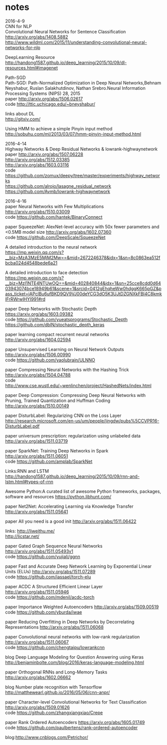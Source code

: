 # notes

2016-4-9   
CNN for NLP    
Convolutional Neural Networks for Sentence Classification  http://arxiv.org/abs/1408.5882        
http://www.wildml.com/2015/11/understanding-convolutional-neural-networks-for-nlp  

DeepLearning Resource   
http://handong1587.github.io/deep_learning/2015/10/09/dl-resources.html#imagenet  
  
Path-SGD   
Path-SGD: Path-Normalized Optimization in Deep Neural Networks,Behnam Neyshabur, Ruslan Salakhutdinov, Nathan Srebro.Neural Information Processing Systems (NIPS) 28, 2015    
paper http://arxiv.org/abs/1506.02617   
code http://ttic.uchicago.edu/~bneyshabur/   

links about DL   
http://gitxiv.com/   

Using HMM to achieve a simple Pinyin input method   
http://sobuhu.com/ml/2013/03/07/hmm-pinyin-input-method.html    

2016-4-14   
Highway Networks & Deep Residual Networks & lowrank-highwaynetwork    
paper http://arxiv.org/abs/1507.06228    
http://arxiv.org/abs/1512.03385    
http://arxiv.org/abs/1603.03116     
code  https://github.com/zomux/deepy/tree/master/experiments/highway_networks    
https://github.com/alrojo/lasagne_residual_network    
https://github.com/Avmb/lowrank-highwaynetwork    

2016-4-16   
paper  Neural Networks with Few Multiplications http://arxiv.org/abs/1510.03009    
code  https://github.com/hantek/BinaryConnect   

paper  SqueezeNet: AlexNet-level accuracy with 50x fewer parameters and <0.5MB model size  http://arxiv.org/abs/1602.07360   
code  https://github.com/DeepScale/SqueezeNet   

A detailed introduction to the neural network    
https://mp.weixin.qq.com/s?__biz=MzA3MzE5MjM2Mw==&mid=2672246378&idx=1&sn=8c0863ea512fbcba024d4548bede6a21   

A detailed introduction to face detection   
https://mp.weixin.qq.com/s?__biz=MzI1NTE4NTUwOQ==&mid=402840844&idx=1&sn=25cce8cdd0d6403943074bce18949b61&scene=1&srcid=0412gEhqheWw0hdggK665pGZ&pass_ticket=jAPclBu6ufBKD9QV9VJ00deYCG3dO5K3UJtDZGNXkFBl4C8kmklFrRWrwlHYI991#rd    

paper  Deep Networks with Stochastic Depth  https://arxiv.org/abs/1603.09382     
code  https://github.com/yueatsprograms/Stochastic_Depth   
      https://github.com/dblN/stochastic_depth_keras

paper  learning compact recurrent neural networks http://arxiv.org/abs/1604.02594  

paper  Unsupervised Learning on Neural Network Outputs http://arxiv.org/abs/1506.00990   
code  https://github.com/yaolubrain/ULNNO    

paper  Compressing Neural Networks with the Hashing Trick  http://arxiv.org/abs/1504.04788    
code  http://www.cse.wustl.edu/~wenlinchen/project/HashedNets/index.html

paper   Deep Compression: Compressing Deep Neural Networks with Pruning, Trained Quantization and Huffman Coding  http://arxiv.org/abs/1510.00149

paper  DisturbLabel: Regularizing CNN on the Loss Layer  http://research.microsoft.com/en-us/um/people/jingdw/pubs%5CCVPR16-DisturbLabel.pdf

paper  universum prescription: regularization using unlabeled data  http://arxiv.org/abs/1511.03719   

paper SparkNet: Training Deep Networks in Spark http://arxiv.org/abs/1511.06051   
code  https://github.com/amplab/SparkNet

Links:RNN and LSTM http://handong1587.github.io/deep_learning/2015/10/09/rnn-and-lstm.html#types-of-rnn

Awesome Python:A curated list of awesome Python frameworks, packages, software and resources https://python.libhunt.com/


paper Net2Net: Accelerating Learning via Knowledge Transfer  http://arxiv.org/abs/1511.05641    

paper All you need is a good init  http://arxiv.org/abs/1511.06422


links: http://liweithu.me/    
http://licstar.net/    

paper Gated Graph Sequence Neural Networks  http://arxiv.org/abs/1511.05493v1   
code  https://github.com/yujiali/ggnn
  
paper Fast and Accurate Deep Network Learning by Exponential Linear Units (ELUs) http://arxiv.org/abs/1511.07289    
code  https://github.com/iassael/torch-elu   

paper  ACDC  A Structured Efficient Linear Layer  http://arxiv.org/abs/1511.05946    
code  https://github.com/mdenil/acdc-torch    

paper  Importance Weighted Autoencoders  http://arxiv.org/abs/1509.00519    
code  https://github.com/yburda/iwae    

paper  Reducing Overfitting in Deep Networks by Decorrelating Representations  http://arxiv.org/abs/1511.06068   

paper  Convolutional neural networks with low-rank regularization  http://arxiv.org/abs/1511.06067    
code  https://github.com/chengtaipu/lowrankcnn    

blog Deep Language Modeling for Question Answering using Keras http://benjaminbolte.com/blog/2016/keras-language-modeling.html    

paper  Orthogonal RNNs and Long-Memory Tasks  http://arxiv.org/abs/1602.06662    

blog  Number plate recognition with Tensorflow  http://matthewearl.github.io/2016/05/06/cnn-anpr/    

paper  Character-level Convolutional Networks for Text Classification  http://arxiv.org/abs/1509.01626    
code  https://github.com/zhangxiangxiao/Crepe


paper  Rank Ordered Autoencoders  https://arxiv.org/abs/1605.01749    
code  https://github.com/paulbertens/rank-ordered-autoencoder    

blog:http://www.cnblogs.com/Petrichor/   

